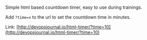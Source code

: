 Simple html based countdown timer, easy to use during trainings. 

Add `?time=x` to the url to set the countdown time in minutes.  

Link: [http://devopsjournal.io/html-timer/?time=10](http://devopsjournal.io/html-timer/?time=10)

